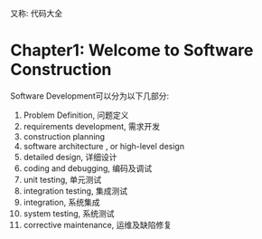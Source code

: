 又称: 代码大全

# Chapter1: Welcome to Software Construction
Software Development可以分为以下几部分:
1. Problem Definition, 问题定义
2. requirements development, 需求开发
3. construction planning
4. software architecture , or high-level design
5. detailed design, 详细设计
6. coding and debugging, 编码及调试
7. unit testing, 单元测试
8. integration testing, 集成测试
9. integration, 系统集成
10. system testing, 系统测试
11. corrective maintenance, 运维及缺陷修复